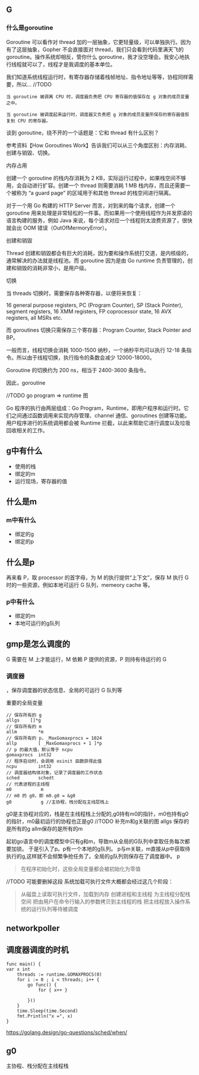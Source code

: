 
## G

### 什么是goroutine
Goroutine 可以看作对 thread 加的一层抽象，它更轻量级，可以单独执行。因为有了这层抽象，Gopher 不会直接面对 thread，我们只会看到代码里满天飞的 goroutine。操作系统却相反，管你什么 goroutine，我才没空理会。我安心地执行线程就可以了，线程才是我调度的基本单位。

我们知道系统线程运行时，有寄存器存储着栈帧地址、指令地址等等，协程同样需要，所以... //TODO
```
当 goroutine 被调离 CPU 时，调度器负责把 CPU 寄存器的值保存在 g 对象的成员变量之中。

当 goroutine 被调度起来运行时，调度器又负责把 g 对象的成员变量所保存的寄存器值恢复到 CPU 的寄存器。
```

谈到 goroutine，绕不开的一个话题是：它和 thread 有什么区别？

参考资料【How Goroutines Work】告诉我们可以从三个角度区别：内存消耗、创建与销毀、切换。

内存占用

创建一个 goroutine 的栈内存消耗为 2 KB，实际运行过程中，如果栈空间不够用，会自动进行扩容。创建一个 thread 则需要消耗 1 MB 栈内存，而且还需要一个被称为 “a guard page” 的区域用于和其他 thread 的栈空间进行隔离。

对于一个用 Go 构建的 HTTP Server 而言，对到来的每个请求，创建一个 goroutine 用来处理是非常轻松的一件事。而如果用一个使用线程作为并发原语的语言构建的服务，例如 Java 来说，每个请求对应一个线程则太浪费资源了，很快就会出 OOM 错误（OutOfMermoryError）。

创建和销毀

Thread 创建和销毀都会有巨大的消耗，因为要和操作系统打交道，是内核级的，通常解决的办法就是线程池。而 goroutine 因为是由 Go runtime 负责管理的，创建和销毁的消耗非常小，是用户级。

切换

当 threads 切换时，需要保存各种寄存器，以便将来恢复：

16 general purpose registers, PC (Program Counter), SP (Stack Pointer), segment registers, 16 XMM registers, FP coprocessor state, 16 AVX registers, all MSRs etc.

而 goroutines 切换只需保存三个寄存器：Program Counter, Stack Pointer and BP。

一般而言，线程切换会消耗 1000-1500 纳秒，一个纳秒平均可以执行 12-18 条指令。所以由于线程切换，执行指令的条数会减少 12000-18000。

Goroutine 的切换约为 200 ns，相当于 2400-3600 条指令。

因此，goroutine

//TODO go program => runtime 图

Go 程序的执行由两层组成：Go Program，Runtime，即用户程序和运行时。它们之间通过函数调用来实现内存管理、channel 通信、goroutines 创建等功能。用户程序进行的系统调用都会被 Runtime 拦截，以此来帮助它进行调度以及垃圾回收相关的工作。

## g中有什么

* 使用的栈
* 绑定的m
* 运行现场，寄存器的值

## 什么是m

### m中有什么

* 绑定的g
* 绑定的p

## 什么是p

再来看 P，取 processor 的首字母，为 M 的执行提供“上下文”，保存 M 执行 G 时的一些资源，例如本地可运行 G 队列，memeory cache 等。

### p中有什么

* 绑定的m
* 本地可运行的g队列

## gmp是怎么调度的

G 需要在 M 上才能运行，M 依赖 P 提供的资源，P 则持有待运行的 G

### 调度器

，保存调度器的状态信息、全局的可运行 G 队列等

重要的全局变量
```
// 保存所有的 g
allgs    []*g
// 保存所有的 m
allm        *m
// 保存所有的 p，_MaxGomaxprocs = 1024
allp        [ _MaxGomaxprocs + 1 ]*p
// p 的最大值，默认等于 ncpu
gomaxprocs  int32
// 程序启动时，会调用 osinit 函数获得此值
ncpu        int32
// 调度器结构体对象，记录了调度器的工作状态
sched       schedt
// 代表进程的主线程
m0           m
// m0 的 g0，即 m0.g0 = &g0
g0           g //主协程，栈分配在主线层栈上
```
g0是主协程对应的，栈是在主线程栈上分配的,g0持有m0的指针，m0也持有g0的指针，m0最初运行的协程也正是g0
//TODO 补充m和g关联的图
allgs 保存的是所有的g
allm保存的是所有的m

起初go语言中的调度模型中只有g和m，导致m从全局的G队列中拿取任务每次都要加锁。
于是引入了p。p有一个本地的g队列。
p与m关联，m直接从p中获取待执行的g,这样就不会频繁争抢任务了。全局的g队列则保存在了调度器中。
p

> 在程序初始化时，这些全局变量都会被初始化为零值

//TODO 可能要删掉这段
系统加载可执行文件大概都会经过这几个阶段：
> 从磁盘上读取可执行文件，加载到内存
创建进程和主线程
为主线程分配栈空间
把由用户在命令行输入的参数拷贝到主线程的栈
把主线程放入操作系统的运行队列等待被调度

## networkpoller

## 调度器调度的时机

```
func main() {
var x int
    threads := runtime.GOMAXPROCS(0)
    for i := 0 ; i < threads; i++ {
        go func() {
            for { x++ }

        }()
    }
    time.Sleep(time.Second)
    fmt.Println("x =", x)
}
```

https://golang.design/go-questions/sched/when/

## g0
主协程、栈分配在主线程栈


